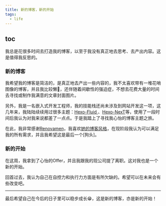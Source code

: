 ```yaml
---
title: 新的博客，新的开始
tags:
  - life
---
```

## toc
我总是花很多时间去打造我的博客，以至于我没有真正地去思考、去产出内容。这是值得我反思的。

### 新的博客

我希望我的博客是简洁的，是真正地去产出一些内容的，我不太喜欢带有一堆花哨图像的博客，并且我比较懒🥲，还伴随着间歇性的强迫症，不想去花费大量的时间去寻找或制作我满意的文章封面图片。

另外，我是一名嵌入式开发工程师，我的技能栈还尚未涉及到网站开发这一项，这几年来，我陆陆续续用过很多主题：[Hexo-Fluid ](https://hexo.fluid-dev.com/)、[Hexo-NexT](https://theme-next.js.org/)等，使用了一段时间后我认为对我来说都差了一点点。于是我踏上了寻找我心怡的博客主题之旅。

在此，我非常感谢[Renovamen](https://github.com/Renovamen)，我喜欢[她的博客风格](https://zxh.io/)，在现阶段我认为可以满足我的所有需求，并且我希望这是最后一个[狗头]。

### 新的开始

在这周，我拿到了心怡的Offer，并且我跟我的现公司提了离职。这对我也是一个新的开始。

回首过去，我认为自己在自控力和执行力方面是有所欠缺的。希望可以在未来会有些改变吧。

------

最后希望自己在今后的日子里可以稳步成长😁，这是新的博客，亦是新的开始！